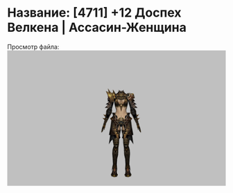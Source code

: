 # Название: [4711] +12 Доспех Велкена | Ассасин-Женщина

Просмотр файла:
![p070021.png](p070021.png)